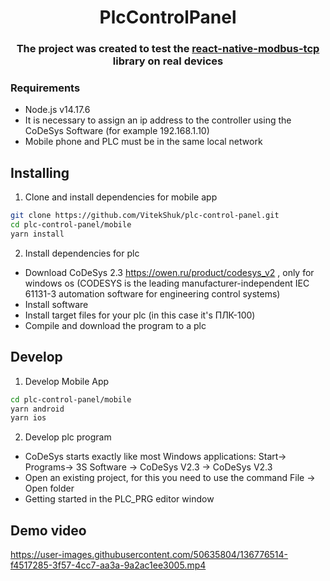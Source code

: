 <div align="center">
  <h1>PlcControlPanel</h1>
  <h3>The project was created to test the <a href="https://github.com/Theokalo/react-native-modbus-tcp" target="_blank">react-native-modbus-tcp</a> library on real devices</h3>
</div>

### Requirements

- Node.js v14.17.6
- It is necessary to assign an ip address to the controller using the CoDeSys Software (for example 192.168.1.10)
- Mobile phone and PLC must be in the same local network

## Installing

1. Clone and install dependencies for mobile app

```bash
git clone https://github.com/VitekShuk/plc-control-panel.git
cd plc-control-panel/mobile
yarn install
```

2. Install dependencies for plc

- Download CoDeSys 2.3 https://owen.ru/product/codesys_v2 , only for windows os (CODESYS is the leading manufacturer-independent IEC 61131-3 automation software for engineering control systems)
- Install software
- Install target files for your plc (in this case it's ПЛК-100)
- Compile and download the program to a plc

## Develop

1. Develop Mobile App

```bash
cd plc-control-panel/mobile
yarn android
yarn ios
```

2. Develop plc program

- CoDeSys starts exactly like most Windows applications: Start-> Programs-> 3S Software -> CoDeSys V2.3 -> CoDeSys V2.3
- Open an existing project, for this you need to use the command File -> Open folder
- Getting started in the PLC_PRG editor window

## Demo video

https://user-images.githubusercontent.com/50635804/136776514-f4517285-3f57-4cc7-aa3a-9a2ac1ee3005.mp4
